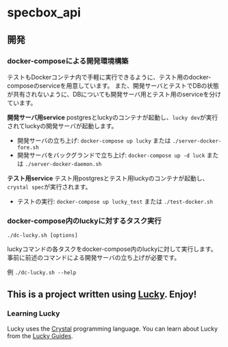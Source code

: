 # specbox_api

## 開発

### docker-composeによる開発環境構築

テストもDockerコンテナ内で手軽に実行できるように、テスト用のdocker-composeのserviceを用意しています。
また、開発サーバとテストでDBの状態が共有されないように、DBについても開発サーバ用とテスト用のserviceを分けています。

**開発サーバ用service**
postgresとluckyのコンテナが起動し、`lucky dev`が実行されてluckyの開発サーバが起動します。

- 開発サーバの立ち上げ: `docker-compose up lucky` または `./server-docker-fore.sh`
- 開発サーバをバックグランドで立ち上げ: `docker-compose up -d luck` または `./server-docker-daemon.sh`

**テスト用service**
テスト用postgresとテスト用luckyのコンテナが起動し、`crystal spec`が実行されます。

- テストの実行: `docker-compose up lucky_test` または `./test-docker.sh`


### docker-compose内のluckyに対するタスク実行

`./dc-lucky.sh [options]`

luckyコマンドの各タスクをdocker-compose内のluckyに対して実行します。
事前に前述のコマンドによる開発サーバの立ち上げが必要です。

例
`./dc-lucky.sh --help`

## This is a project written using [Lucky](https://luckyframework.org). Enjoy!

### Learning Lucky

Lucky uses the [Crystal](https://crystal-lang.org) programming language. You can learn about Lucky from the [Lucky Guides](https://luckyframework.org/guides/getting-started/why-lucky).
